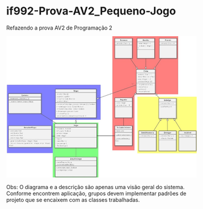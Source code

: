 # if992-Prova-AV2_Pequeno-Jogo
Refazendo a prova AV2 de Programação 2

<img src="2VA-Groups3.jpg">

Obs:
O diagrama e a descrição são apenas uma visão geral do sistema. Conforme encontrem aplicação, grupos devem implementar padrões de projeto que se encaixem com as classes trabalhadas.
